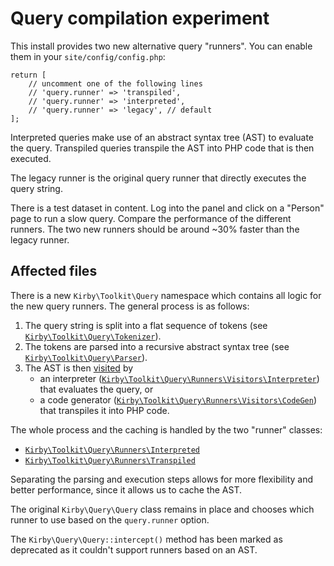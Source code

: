 
# Query compilation experiment

This install provides two new alternative query "runners". You can enable them in your `site/config/config.php`:

```
return [
    // uncomment one of the following lines
    // 'query.runner' => 'transpiled',
    // 'query.runner' => 'interpreted',
    // 'query.runner' => 'legacy', // default
];
```

Interpreted queries make use of an abstract syntax tree (AST) to evaluate the query.
Transpiled queries transpile the AST into PHP code that is then executed. 

The legacy runner is the original query runner that directly executes the query string.

There is a test dataset in content. Log into the panel and click on a "Person" page to run a slow query.
Compare the performance of the different runners. The two new runners should be around ~30% faster than the legacy runner.

## Affected files

There is a new `Kirby\Toolkit\Query` namespace which contains all logic for the new query runners.
The general process is as follows:
  1. The query string is split into a flat sequence of tokens (see [`Kirby\Toolkit\Query\Tokenizer`](https://github.com/rasteiner/kirby-query-stress/blob/main/kirby/src/Toolkit/Query/Tokenizer.php)).
  2. The tokens are parsed into a recursive abstract syntax tree (see [`Kirby\Toolkit\Query\Parser`](https://github.com/rasteiner/kirby-query-stress/blob/main/kirby/src/Toolkit/Query/Parser.php)).
  3. The AST is then [visited](https://en.wikipedia.org/wiki/Visitor_pattern) by
     - an interpreter ([`Kirby\Toolkit\Query\Runners\Visitors\Interpreter`](https://github.com/rasteiner/kirby-query-stress/blob/main/kirby/src/Toolkit/Query/Runners/Visitors/Interpreter.php)) that evaluates the query, or
     - a code generator ([`Kirby\Toolkit\Query\Runners\Visitors\CodeGen`](https://github.com/rasteiner/kirby-query-stress/blob/main/kirby/src/Toolkit/Query/Runners/Visitors/CodeGen.php)) that transpiles it into PHP code.

The whole process and the caching is handled by the two "runner" classes:
  - [`Kirby\Toolkit\Query\Runners\Interpreted`](https://github.com/rasteiner/kirby-query-stress/blob/main/kirby/src/Toolkit/Query/Runners/Interpreted.php)
  - [`Kirby\Toolkit\Query\Runners\Transpiled`](https://github.com/rasteiner/kirby-query-stress/blob/main/kirby/src/Toolkit/Query/Runners/Transpiled.php)
  
Separating the parsing and execution steps allows for more flexibility and better performance, since it allows us to cache the AST.

The original `Kirby\Query\Query` class remains in place and chooses which runner to use based on the `query.runner` option.

The `Kirby\Query\Query::intercept()` method has been marked as deprecated as it couldn't support runners based on an AST.
